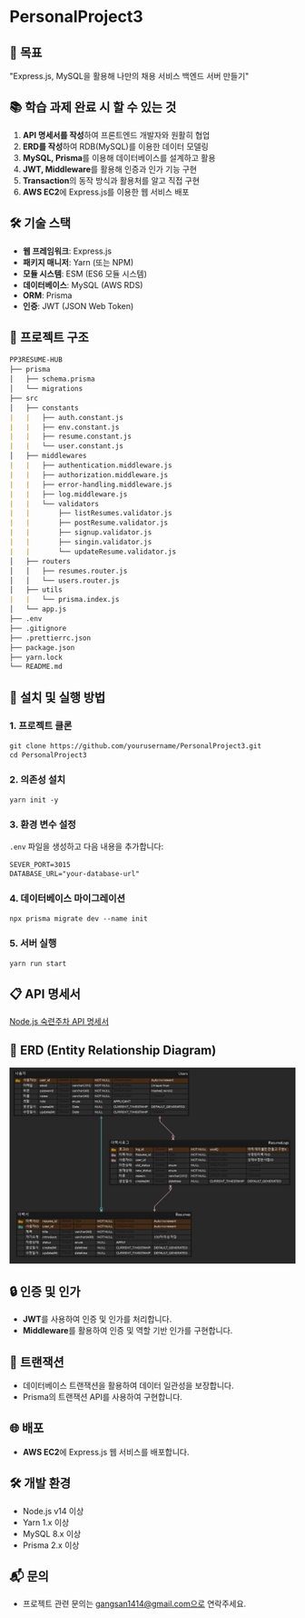 # PersonalProject3

## 🏁 목표

"Express.js, MySQL을 활용해 나만의 채용 서비스 백엔드 서버 만들기"

## 📚 학습 과제 완료 시 할 수 있는 것

1. **API 명세서를 작성**하여 프론트엔드 개발자와 원활히 협업
2. **ERD를 작성**하여 RDB(MySQL)를 이용한 데이터 모델링
3. **MySQL, Prisma**를 이용해 데이터베이스를 설계하고 활용
4. **JWT, Middleware**를 활용해 인증과 인가 기능 구현
5. **Transaction**의 동작 방식과 활용처를 알고 직접 구현
6. **AWS EC2**에 Express.js를 이용한 웹 서비스 배포

## 🛠 기술 스택

- **웹 프레임워크**: Express.js
- **패키지 매니저**: Yarn (또는 NPM)
- **모듈 시스템**: ESM (ES6 모듈 시스템)
- **데이터베이스**: MySQL (AWS RDS)
- **ORM**: Prisma
- **인증**: JWT (JSON Web Token)

## 📂 프로젝트 구조

```markdown
PP3RESUME-HUB
├── prisma
│   ├── schema.prisma
│   └── migrations
├── src
│   ├── constants
|   |   ├── auth.constant.js
|   |   ├── env.constant.js
|   |   ├── resume.constant.js
|   |   └── user.constant.js
│   ├── middlewares
|   |   ├── authentication.middleware.js
|   |   ├── authorization.middleware.js
|   |   ├── error-handling.middleware.js
|   |   ├── log.middleware.js
|   |   └── validators
|   |       ├── listResumes.validator.js
|   |       ├── postResume.validator.js
|   |       ├── signup.validator.js
|   |       ├── singin.validator.js
|   |       └── updateResume.validator.js
│   ├── routers
│   │   ├── resumes.router.js
│   │   └── users.router.js
│   ├── utils
|   |   └── prisma.index.js
│   └── app.js
├── .env
├── .gitignore
├── .prettierrc.json
├── package.json
├── yarn.lock
└── README.md
```

## 🚀 설치 및 실행 방법

### 1. 프로젝트 클론

```
git clone https://github.com/yourusername/PersonalProject3.git
cd PersonalProject3
```

### 2. 의존성 설치

```
yarn init -y
```

### 3. 환경 변수 설정

`.env` 파일을 생성하고 다음 내용을 추가합니다:

```env
SEVER_PORT=3015
DATABASE_URL="your-database-url"
```

### 4. 데이터베이스 마이그레이션

```
npx prisma migrate dev --name init
```

### 5. 서버 실행

```
yarn run start 
```

## 📋 API 명세서

[Node.js 숙련주차 API 명세서](https://torch-consonant-c1e.notion.site/Node-js-API-cbc293b58e844844a9e36d1c6ef7a3ee?pvs=4)

## 📑 ERD (Entity Relationship Diagram)

![ERD](./assets/pp3.ERD.JPG)

## 🔒 인증 및 인가

- **JWT**를 사용하여 인증 및 인가를 처리합니다.
- **Middleware**를 활용하여 인증 및 역할 기반 인가를 구현합니다.

## 🧩 트랜잭션

- 데이터베이스 트랜잭션을 활용하여 데이터 일관성을 보장합니다.
- Prisma의 트랜잭션 API를 사용하여 구현합니다.

## 🌐 배포

- **AWS EC2**에 Express.js 웹 서비스를 배포합니다.

## 🛠 개발 환경

- Node.js v14 이상
- Yarn 1.x 이상
- MySQL 8.x 이상
- Prisma 2.x 이상

## 📬 문의

- 프로젝트 관련 문의는 gangsan1414@gmail.com으로 연락주세요.
